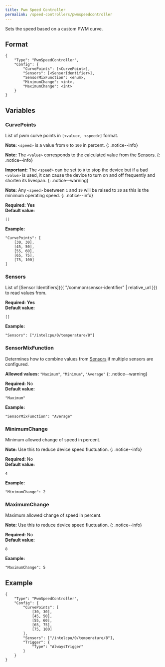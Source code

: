 ```yaml
---
title: Pwm Speed Controller
permalink: /speed-controllers/pwmspeedcontroller
---
```


Sets the speed based on a custom PWM curve.

## Format

~~~
{
    "Type": "PwmSpeedController",
    "Config": {
        "CurvePoints": [<CurvePoint>],
        "Sensors": [<SensorIdentifier>],
        "SensorMixFunction": <enum>,
        "MinimumChange": <int>,
        "MaximumChange": <int>
    }
}
~~~

## Variables

### CurvePoints
<div class="variable-block" markdown="block">

List of pwm curve points in `[<value>, <speed>]` format.

**Note:** `<speed>` is a value from `0` to `100` in percent.
{: .notice--info}

**Note:** The `<value>` corresponds to the calculated value from the [Sensors](#sensors).
{: .notice--info}

**Important:** The `<speed>` can be set to `0` to stop the device but if a bad `<value>` is used, it can cause the device to turn on and off frequently and shorten its livespan.
{: .notice--warning}

**Note:** Any `<speed>` beetween `1` and `19` will be raised to `20` as this is the minimum operating speed.
{: .notice--info}

**Required:** **Yes**<br>
**Default value:**
~~~
[]
~~~
**Example:**
~~~
"CurvePoints": [
    [30, 30],
    [45, 50],
    [55, 60],
    [65, 75],
    [75, 100]
]
~~~

</div>

### Sensors
<div class="variable-block" markdown="block">

List of [Sensor Identifiers]({{ "/common/sensor-identifier" | relative_url }}) to read values from.

**Required:** **Yes**<br>
**Default value:**
~~~
[]
~~~
**Example:**
~~~
"Sensors": ["/intelcpu/0/temperature/8"]
~~~

</div>

### SensorMixFunction
<div class="variable-block" markdown="block">

Determines how to combine values from [Sensors](#sensors) if multiple sensors are configured.

**Allowed values:** `"Maximum"`, `"Minimum"`, `"Average"`
{: .notice--warning}

**Required:** No<br>
**Default value:**
~~~
"Maximum"
~~~
**Example:**
~~~
"SensorMixFunction": "Average"
~~~

</div>

### MinimumChange
<div class="variable-block" markdown="block">

Minimum allowed change of speed in percent.

**Note:** Use this to reduce device speed fluctuation.
{: .notice--info}

**Required:** No<br>
**Default value:**
~~~
4
~~~
**Example:**
~~~
"MinimumChange": 2
~~~

</div>

### MaximumChange
<div class="variable-block" markdown="block">

Maximum allowed change of speed in percent.

**Note:** Use this to reduce device speed fluctuation.
{: .notice--info}

**Required:** No<br>
**Default value:**
~~~
8
~~~
**Example:**
~~~
"MaximumChange": 5
~~~

</div>

## Example

~~~
{
    "Type": "PwmSpeedController", 
    "Config": {
        "CurvePoints": [
            [30, 30],
            [45, 50],
            [55, 60],
            [65, 75],
            [75, 100]
        ],
        "Sensors": ["/intelcpu/0/temperature/8"],
        "Trigger": {
            "Type": "AlwaysTrigger"
        }
    }
}
~~~